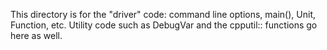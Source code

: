 This directory is for the "driver" code: command line options,
main(), Unit, Function, etc. Utility code such as DebugVar
and the cpputil:: functions go here as well.
